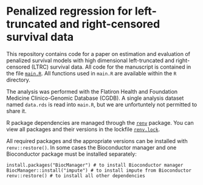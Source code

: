 # Penalized regression for left-truncated and right-censored survival data
This repository contains code for a paper on estimation and evaluation of penalized survival models with high dimensional left-truncated and right-censored (LTRC) survival data. All code for the manuscript is contained in the file [`main.R`](main.R). All functions used in `main.R` are available within the `R` directory.

The analysis was performed with the Flatiron Health and Foundation Medicine Clinico-Genomic Database (CGDB). A single analysis dataset named `data.rds` is read into `main.R`, but we are unfortuntely not permitted to share it. 

R package dependencies are managed through the [`renv`](https://rstudio.github.io/renv/articles/renv.html) package. You can view all packages and their versions in the lockfile [`renv.lock`](renv.lock). 

All required packages and the appropriate versions can be installed with `renv::restore()`. In some cases the Bioconductor manager and one Bioconductor package must be installed separately:

```
install.packages("BiocManager") # to install Bioconductor manager
BiocManager::install("impute") # to install impute from Bioconductor
renv::restore() # to install all other dependencies
```

